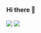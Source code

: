 ### Hi there 👋


<img align="center" src ="https://github-readme-stats.vercel.app/api?username=nikhil-concetto&&show_icons=true&title_color=212121&icon_color=757575&text_color=424242&bg_color=ffffff"/>

<img align="center" src="https://github-readme-stats.vercel.app/api/top-langs/?username=nikhil-concetto&theme=light"/>
<br/>

<!--
**nikhil-concetto/nikhil-concetto** is a ✨ _special_ ✨ repository because its `README.md` (this file) appears on your GitHub profile.

Here are some ideas to get you started:

- 🔭 I’m currently working on ...
- 🌱 I’m currently learning ...
- 👯 I’m looking to collaborate on ...
- 🤔 I’m looking for help with ...
- 💬 Ask me about ...
- 📫 How to reach me: ...
- 😄 Pronouns: ...
- ⚡ Fun fact: ...
-->
